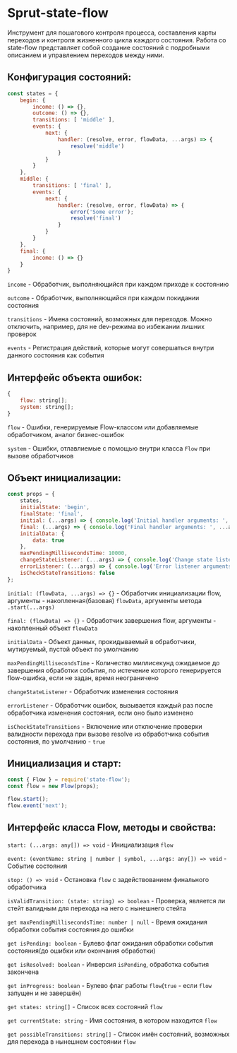 # Sprut-state-flow

Инструмент для пошагового контроля процесса, составления карты переходов и контроля жизненного цикла каждого состояния.
Работа со state-flow представляет собой создание состояний с подробными описанием и управлением переходов между ними.

## Конфигурация состояний:
```js
const states = {
    begin: {
        income: () => {},
        outcome: () => {},
        transitions: [ 'middle' ],
        events: {
            next: {
                handler: (resolve, error, flowData, ...args) => {
                    resolve('middle')
                }
            }
        }
    },
    middle: {
        transitions: [ 'final' ],
        events: {
            next: {
                handler: (resolve, error, flowData) => {
                    error('Some error');
                    resolve('final')
                }
            }
        }
    },
    final: {
        income: () => {}
    }
}
```

```income``` - Обработчик, выполняющийся при каждом приходе к состоянию

```outcome``` - Обработчик, выполняющийся при каждом покидании состояния

```transitions``` - Имена состояний, возможных для переходов. Можно отключить, например, для не dev-режима во избежании лишних проверок

```events``` - Регистрация действий, которые могут совершаться внутри данного состояния как события

## Интерфейс объекта ошибок:
```js
{
    flow: string[];
    system: string[];
}
```

```flow``` - Ошибки, генерируемые Flow-классом или добавляемые обработчиком, аналог бизнес-ошибок

```system``` - Ошибки, отлавлиемые с помощью внутри класса ```Flow``` при вызове обработчиков

## Объект инициализации:
```js
const props = {
    states,
    initialState: 'begin',
    finalState: 'final',
    initial: (...args) => { console.log('Initial handler arguments: ', ...args) },
    final: (...args) => { console.log('Final handler arguments: ', ...args, '\nFlow is completed') },
    initialData: {
        data: true
    },
    maxPendingMillisecondsTime: 10000,
    changeStateListener: (...args) => { console.log('Change state listener arguments: ', ...args); },
    errorListener: (...args) => { console.log('Error listener arguments: ', ...args); },
    isCheckStateTransitions: false
};
```

```initial: (flowData, ...args) => {}``` - Обработчик инициализации flow, аргументы - накопленная(базовая) ```flowData```, аргументы метода ```.start(...args)```

```final: (flowData) => {}``` - Обработчик завершения flow, аргументы - накопленный объект ```flowData```

```initialData``` - Объект данных, прокидываемый в обработчики, мутируемый, пустой объект по умолчанию

```maxPendingMillisecondsTime``` - Количество миллисекунд ожидаемое до завершения обработки события, по истечение которого генерируется flow-ошибка, если не задан, время неограничено

```changeStateListener``` - Обработчик изменения состояния

```errorListener``` - Обработчик ошибок, вызывается каждый раз после обработчика изменения состояния, если оно было изменено

```isCheckStateTransitions``` - Включение или отключение проверки валидности перехода при вызове resolve из обработчика события состояния, по умолчанию - ```true```

## Инициализация и старт:
```js
const { Flow } = require('state-flow');
const flow = new Flow(props);

flow.start();
flow.event('next');
```

## Интерфейс класса Flow, методы и свойства:

```start: (...args: any[]) => void``` - Инициализация ```flow```

```event: (eventName: string | number | symbol, ...args: any[]) => void``` - Событие состояния

```stop: () => void``` - Остановка ```flow``` с задействованием финального обработчика

```isValidTransition: (state: string) => boolean``` - Проверка, является ли стейт валидным для перехода на него с нынешнего стейта

```get maxPendingMillisecondsTime: number | null``` - Время ожидания обработки события состояния до ошибки

```get isPending: boolean``` - Булево флаг ожидания обработки события состояния(до ошибки или окончания обработки)

```get isResolved: boolean``` - Инверсия ```isPending```, обработка события закончена

```get inProgress: boolean``` - Булево флаг работы ```flow```(```true``` - если ```flow``` запущен и не завершён)

```get states: string[]``` - Список всех состояний ```flow```

```get currentState: string``` - Имя состояния, в котором находится ```flow```

```get possibleTransitions: string[]``` - Список имён состояний, возможных для перехода в нынешнем состоянии ```flow```